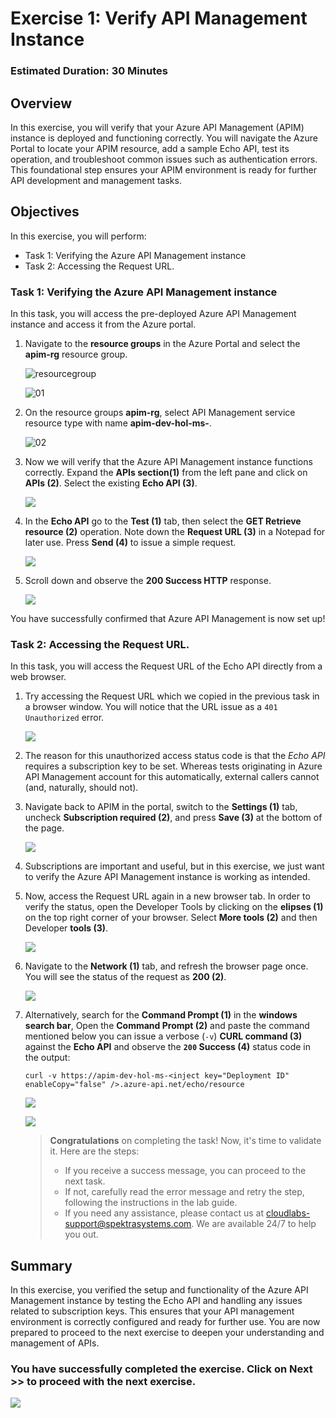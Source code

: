 # Exercise 1: Verify API Management Instance

### Estimated Duration: 30 Minutes

## Overview

In this exercise, you will verify that your Azure API Management (APIM) instance is deployed and functioning correctly. You will navigate the Azure Portal to locate your APIM resource, add a sample Echo API, test its operation, and troubleshoot common issues such as authentication errors. This foundational step ensures your APIM environment is ready for further API development and management tasks.

## Objectives

In this exercise, you will perform:

- Task 1: Verifying the Azure API Management instance
- Task 2: Accessing the Request URL.

### Task 1: Verifying the Azure API Management instance 

In this task, you will access the pre-deployed Azure API Management instance and access it from the Azure portal. 

1. Navigate to the **resource groups** in the Azure Portal and select the **apim-rg** resource group.

   ![resourcegroup](media/E1T1S1-0109.png)

   ![01](media/E1T1S1.2-0109.png)

1. On the resource groups **apim-rg**, select API Management service resource type with name **apim-dev-hol-ms-<inject key="Deployment ID" enableCopy="false" />**. 
   
   ![02](media/02b.png)

1. Now we will verify that the Azure API Management instance functions correctly. Expand the **APIs  section(1)** from the left pane and click on **APIs (2)**. Select the existing **Echo API (3)**. 

   ![](media/E1T1S3-0109.png)

1. In the **Echo API** go to the **Test (1)** tab, then select the **GET Retrieve resource (2)** operation. Note down the **Request URL (3)** in a Notepad for later use. Press **Send (4)** to issue a simple request.

   ![](media/E1T1S4-0109.png)

1. Scroll down and observe the **200 Success HTTP** response.

   ![](media/E1T1S5-0109.png)

You have successfully confirmed that Azure API Management is now set up!

### Task 2: Accessing the Request URL.

In this task, you will access the Request URL of the Echo API directly from a web browser. 

1. Try accessing the Request URL which we copied in the previous task in a browser window. You will notice that the URL issue as a `401 Unauthorized` error.

   ![](media/E1T2S1-0109.png)

1. The reason for this unauthorized access status code is that the *Echo API* requires a subscription key to be set. Whereas tests originating in Azure API Management account for this automatically, external callers cannot (and, naturally, should not).

1. Navigate back to APIM in the portal, switch to the **Settings (1)** tab, uncheck **Subscription required (2)**, and press **Save (3)** at the bottom of the page.

   ![](media/E1T2S3-0109.png)

1. Subscriptions are important and useful, but in this exercise, we just want to verify the Azure API Management instance is working as intended.

1. Now, access the Request URL again in a new browser tab. In order to verify the status, open the Developer Tools by clicking on the **elipses (1)** on the top right corner of your browser. Select **More tools (2)** and then Developer **tools (3)**.

   ![](media/E1T2S5-0109.png)

1. Navigate to the **Network (1)** tab, and refresh the browser page once. You will see the status of the request as **200 (2)**.

   ![](media/E1T2S6-0109.png)

1. Alternatively, search for the **Command Prompt (1)** in the **windows search bar**, Open the **Command Prompt (2)** and paste the command mentioned below you can issue a verbose (`-v`) **CURL command (3)** against the **Echo API** and observe the **`200` Success (4)** status code in the output:

   ```
   curl -v https://apim-dev-hol-ms-<inject key="Deployment ID" enableCopy="false" />.azure-api.net/echo/resource
   ```

   ![](./media/commandpro.png)
     
   ![](./media/E1T2S7.2-0109.png)

   > **Congratulations** on completing the task! Now, it's time to validate it. Here are the steps:
   > - If you receive a success message, you can proceed to the next task.
   > - If not, carefully read the error message and retry the step, following the instructions in the lab guide. 
   > - If you need any assistance, please contact us at cloudlabs-support@spektrasystems.com. We are available 24/7 to help you out.

      <validation step="a68aef90-9b22-4d42-98cb-9ea25d35a217" />

## Summary

In this exercise, you verified the setup and functionality of the Azure API Management instance by testing the Echo API and handling any issues related to subscription keys. This ensures that your API management environment is correctly configured and ready for further use. You are now prepared to proceed to the next exercise to deepen your understanding and management of APIs.

### You have successfully completed the exercise. Click on **Next >>** to proceed with the next exercise.

  ![](../gs/media/api-07.png)
